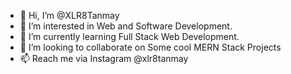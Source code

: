 - 👋 Hi, I’m @XLR8Tanmay
- 👀 I’m interested in Web and Software Development.
- 🌱 I’m currently learning Full Stack Web Development.
- 💞️ I’m looking to collaborate on Some cool MERN Stack Projects
- 📫 Reach me via Instagram @xlr8tanmay

<!---
XLR8Tanmay/XLR8Tanmay is a ✨ special ✨ repository because its `README.md` (this file) appears on your GitHub profile.
You can click the Preview link to take a look at your changes.
--->
